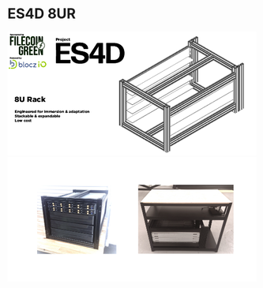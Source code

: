 # ES4D 8UR
![screenshot](https://github.com/Monolithcreative/ES4D/blob/main/ES4D-8UR.png)
![screenshot](https://github.com/Monolithcreative/ES4D/blob/main/ES4D_8Upics.png)
